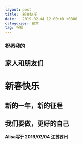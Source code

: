 ```yaml
---
layout: post
title:  新春快乐
date:   2019-02-04 12:00:00 +0800
categories: 日常
tag: 祝福
---
```




### 祝愿我的

## 家人和朋友们

# 新春快乐

## 新的一年，新的征程

## 我们要做，更好的自己



**Alisa写于   2019/02/04    江苏苏州**

